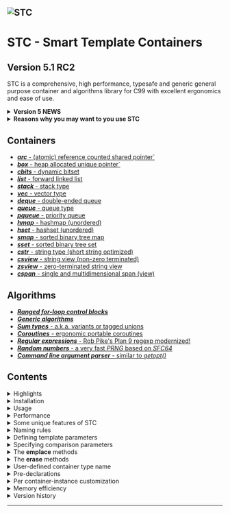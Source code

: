 ![STC](docs/pics/containers.jpg)
---

# STC - Smart Template Containers

## Version 5.1 RC2
STC is a comprehensive, high performance, typesafe and generic general purpose container and algorithms
library for C99 with excellent ergonomics and ease of use.

<details>
<summary><b>Version 5 NEWS</b></summary>

V5.1:
- Several breaking changes in cspan API.
- Possible to specify container types as one-liners, also for "keypro", "keyclass" and "rawclass" element types.
- Updated **cregex** to handle invalid utf8 strings and fixed bugs.
- Many improvements and bug fixes.

V5.0:
- Added build system/CI with Meson. Makefile provided as well.
- Added support for extending templated containers by `#define i_aux { ... }`.
- Changed ranged for-loop macros to use more natural C-syntax (v5.0.2)
- Added **sum type** (tagged union), included via `algorithm.h`
- Added single/multi-dimensional generic **span** type, with numpy-like slicing.
- Updated coroutines support with *structured concurrency* and *symmetric coroutines*.
- Updated coroutines support with proper *error handling* and *error recovery*.
- Template parameter `i_type` lets you define container type plus `i_key` and `i_val` (or `i_opt`) all in one line.
- Template parameters `i_keyclass` and `i_valclass` to specify types with `_drop()` and `_clone()` functions defined.
- Template parameters `i_keypro` and `i_valpro` to specify `cstr`, `box` and `arc` types (users may also define pro-types).
- **hmap** now uses *Robin Hood hashing* (very fast on clang compiler).
- Several new algorithms added, e.g. `c_filter` (ranges-like), `c_shuffle`, `c_reverse`.
See also [version history](#version-history) for breaking changes in V5.0.
</details>
<details>
<summary><b>Reasons why you may want to you use STC</b></summary>

#### A. Supplementing features missing in the C standard library
* A wide set of high performance, generic/templated typesafe container types, including smart pointers and bitsets.
* String type with utf8 support and short string optimization (sso), plus two string-view types.
* Typesafe and ergonomic **sum type** implementation, aka. tagged union or variant.
* A **coroutine** implementation with good ergonomics, error handling/recovery and cleanup support.
* Fast, modern **regular expressions** with full utf8 and a subset of unicode character classes support.
* Ranges algorithms like *iota* and filter views like *take, skip, take-while, skip-while, map*.
* Generic algorithms, iterators and loop abstactions. Blazing fast *sort, binary search* and *lower bound*.
* Single/multi-dimensional generic **span view** with arbitrary array dimensions and numpy array-like slicing.

#### B. Improved safety and increased productivity
* Abstractions for raw loops, ranged iteration over containers, and generic ranges algorithms. All this
reduces the chance of creating bugs, as user code with raw loops and ad-hoc implementation of
common algorithms and containers is minimized/eliminated.
* STC is inherently **type safe**. Essentially, there are no opaque pointers or casting away of type information.
Only where neccesary, generic code will use some macros to do compile-time type-checking before types are casted.
Examples are `c_static_assert`, `c_const_cast`, `c_safe_cast` and macros for safe integer type casting.
* Containers and algorithms all use **signed integers** for indices and sizes, and it encourange to use
signed integers for quantities in general (unsigned integers have valid usages as bitsets and in bit operations).
This could remove a wide range of bugs related to mixed unsigned-signed calculations and comparisons, which
intuitively gives the wrong answer in many cases.
* Tagged unions in C are common, but normally unsafely implemented. Traditionally, it leaves the inactive payload
data readily accesible to user code, and there is no general way to ensure that the payload is assigned along with
the tag, or that they match. STC **sum type** is a typesafe version of tagged unions which eliminates all those
safety concerns.
</details>

Containers
----------
- [***arc*** - (atomic) reference counted shared pointer`](docs/arc_api.md)
- [***box*** - heap allocated unique pointer`](docs/box_api.md)
- [***cbits*** - dynamic bitset](docs/cbits_api.md)
- [***list*** - forward linked list](docs/list_api.md)
- [***stack*** - stack type](docs/stack_api.md)
- [***vec*** - vector type](docs/vec_api.md)
- [***deque*** - double-ended queue](docs/deque_api.md)
- [***queue*** - queue type](docs/queue_api.md)
- [***pqueue*** - priority queue](docs/pqueue_api.md)
- [***hmap*** - hashmap (unordered)](docs/hmap_api.md)
- [***hset*** - hashset (unordered)](docs/hset_api.md)
- [***smap*** - sorted binary tree map](docs/smap_api.md)
- [***sset*** - sorted binary tree set](docs/sset_api.md)
- [***cstr*** - string type (short string optimized)](docs/cstr_api.md)
- [***csview*** - string view (non-zero terminated)](docs/csview_api.md)
- [***zsview*** - zero-terminated string view](docs/zsview_api.md)
- [***cspan*** - single and multidimensional span (view)](docs/cspan_api.md)

Algorithms
----------
- [***Ranged for-loop control blocks***](docs/algorithm_api.md#ranged-for-loop-control-blocks)
- [***Generic algorithms***](docs/algorithm_api.md#generic-algorithms)
- [***Sum types*** - a.k.a. variants or tagged unions](docs/algorithm_api.md#sum-types)
- [***Coroutines*** - ergonomic portable coroutines](docs/coroutine_api.md)
- [***Regular expressions*** - Rob Pike's Plan 9 regexp modernized!](docs/cregex_api.md)
- [***Random numbers*** - a very fast *PRNG* based on *SFC64*](docs/random_api.md)
- [***Command line argument parser*** - similar to *getopt()*](docs/coption_api.md)

## Contents

<details>
<summary>Highlights</summary>

## Highlights

- **Minimal boilerplate code** - Specify only the required template parameters, and leave the rest as defaults.
- **Fully type safe** - Because of templating, it avoids error-prone casting of container types and elements back and forth from the containers.
- **High performance** - Unordered maps and sets, queues and deques are significantly faster than the C++ STL containers, the remaining are similar or close to STL in speed (See graph below).
- **Fully memory managed** - Containers destructs keys/values via default or user supplied drop function. They may be cloned if element types are clonable. Smart pointers (shared and unique) works seamlessly when stored in containers. See [***arc***](docs/arc_api.md) and [***box***](docs/box_api.md).
- **Uniform, easy-to-learn API** - For the generic containers and algorithms, simply include the headers. The API and functionality resembles c++ STL or Rust and is fully listed in the docs. Uniform usage across the various containers.
- **No signed/unsigned mixing** - Unsigned sizes and indices mixed with signed for comparison and calculation is asking for trouble. STC only uses signed numbers in the API for this reason.
- **Small footprint** - Small source code and generated executables.
- **Dual mode compilation** - By default it is a header-only library with inline and static methods, but you can easily switch to create a shared library without changing existing source files. Non-generic types, like (utf8) strings are compiled with external linking. one See the [installation section](#installation).
- **No callback functions** - All passed template argument functions/macros are directly called from the implementation, no slow callbacks which requires storage.
- **Compiles with C++ and C99** - C code can be compiled with C++ (container element types must be POD).
- **Pre-declaration** - Templated containers may be [pre-declared](#pre-declarations) without including the full API/implementation.
- **Extendable containers** - STC provides a mechanism to wrap containers inside a struct with [custom data per instance](#per-container-instance-customization).

</details>
<details>
<summary>Installation</summary>

## Installation

STC uses meson build system. Make sure to have meson and ninja installed, e.g. as a python pip package from a bash shell:
```bash
pip install meson ninja
export LIBRARY_PATH=$LIBRARY_PATH:~/.local/lib
export CPATH=$CPATH:~/.local/include
export CC=gcc
```
To create a build folder and to set the install folder to e.g. ~/.local:
```bash
meson setup --buildtype debug build --prefix ~/.local
cd build
ninja
ninja install
```
STC is mixed *"headers-only"* / traditional library, i.e the templated container headers (and the *sort*/*lower_bound*
algorithms) can simply be included - they have no library dependencies. By default, all templated functions are
static (many inlined). This is often optimal for both performance and compiled binary size. However, for frequently
used container type instances (more than 2-3 TUs), consider creating a separate header file for them, e.g.:
```c++
// intvec.h
#ifndef INTVEC_H_
#define INTVEC_H_
#define i_header // header definitions only
#define i_type intvec, int
#include "stc/vec.h"
#endif
```
So anyone may use the shared vec-type. Implement the shared functions in one C file (if several containers are shared,
you may define STC_IMPLEMENT on top of the file once instead):
```c++
// shared.c
#define i_implement // implement the shared intvec.
#include "intvec.h"
```
The non-templated types  **cstr**, **csview**, **cregex**, **cspan** and **random**, are built as a library (libstc),
and is using the ***meson*** build system. However, the most common functions in **csview** and **random** are inlined.
The bitset **cbits**, the zero-terminated string view **zsview** and **algorthm** are all fully inlined and need no
linking with the stc-library.
</details>
<details>
<summary>Usage</summary>

## Usage
STC containers have similar functionality to the C++ STL standard containers. All containers except for a few,
like **cstr** and **cbits** are generic/templated. No type casting is used, so containers are type-safe like
templated types in C++. To specify template parameters with STC, you define them as macros prior to
including the container, e.g.
```c++
#define i_type Floats, float // Container type (name, element type)
#include "stc/vec.h"         // "instantiate" the desired container type
#include <stdio.h>

int main(void)
{
    Floats nums = {0};
    Floats_push(&nums, 30.f);
    Floats_push(&nums, 10.f);
    Floats_push(&nums, 20.f);

    for (int i = 0; i < Floats_size(&nums); ++i)
        printf(" %g", nums.data[i]);

    for (c_each(i, Floats, nums))     // Alternative and recommended way to iterate.
        printf(" %g", *i.ref);      // i.ref is a pointer to the current element.

    Floats_drop(&nums); // cleanup memory
}
```
Switching to a different container type, e.g. a sorted set (sset):
<!-- https://raw.githubusercontent.com/stclib/stcsingle/main/ -->
[ [Run this code](https://godbolt.org/z/6KhzdMafd) ]
```c++
#define i_type Floats, float
#include "stc/sortedset.h" // Use a sorted set instead
#include <stdio.h>

int main(void)
{
    Floats nums = {0};
    Floats_push(&nums, 30.f);
    Floats_push(&nums, 10.f);
    Floats_push(&nums, 20.f);

    // print the numbers (sorted)
    for (c_each(i, Floats, nums))
        printf(" %g", *i.ref);

    Floats_drop(&nums);
}
```
For associative containers and priority queues (hmap, hset, smap, sset, pqueue), comparison/lookup functions
are assumed to be defined. I.e. if they are not specified with template parameters, it assumes default
comparison operators works. To enable search/sort for the remaining containers (stack, vec, queue, deque),
define `i_cmp` or `i_eq` and/or `i_less` for the element type. If the element type is an integral type,
just define `i_use_cmp` (will use  `==` and `<` operators for comparisons).

If an element destructor `i_keydrop` is defined, `i_keyclone` function is required.
*Alternatively `#define i_opt c_no_clone` to disable container cloning.*

Let's make a vector of vectors, which can be cloned. All of its element vectors will be destroyed when destroying the Vec2D.

[ [Run this code](https://godbolt.org/z/36PWz51sn) ]
```c++
#include <stdio.h>
#include "stc/algorithm.h"

#define i_type Vec, float
#define i_use_cmp        // enable default ==, < and hash operations
#include "stc/vec.h"

#define i_type Vec2D
#define i_keyclass Vec   // Use i_keyclass when key type has "members" _clone() and _drop().
#define i_use_eq         // vec does not have _cmp(), but it has _eq()
#include "stc/vec.h"

// The above may be written as a one-liner (note the c_-prefix instead of i_):
//#define i_type Vec2D, Vec, (c_keyclass | c_use_eq)
//#include "stc/vec.h"

int main(void)
{
    Vec* v;
    Vec2D vec_a = {0};                  // All containers in STC can be initialized with {0}.
    v = Vec2D_push(&vec_a, Vec_init()); // push() returns a pointer to the new element in vec.
    Vec_push(v, 10.f);
    Vec_push(v, 20.f);

    v = Vec2D_push(&vec_a, Vec_init());
    Vec_push(v, 30.f);
    Vec_push(v, 40.f);

    Vec2D vec_b = c_make(Vec2D, {
        c_make(Vec, {10.f, 20.f}),
        c_make(Vec, {30.f, 40.f}),
    });
    printf("vec_a == vec_b is %s.\n", Vec2D_eq(&vec_a, &vec_b) ? "true":"false");

    Vec2D clone = Vec2D_clone(vec_a);   // Make a deep-copy of vec

    for (c_each(i, Vec2D, clone))         // Loop through the cloned vector
        for (c_each(j, Vec, *i.ref))
            printf(" %g", *j.ref);

    c_drop(Vec2D, &vec_a, &vec_b, &clone);  // Free all 9 vectors.
}
```
This example uses four different container types:

[ [Run this code](https://godbolt.org/z/3h7WaxoGb) ]
<!--{%raw%}-->
```c++
#include <stdio.h>

#define i_type hset_int, int
#include "stc/hashset.h"   // unordered/hash set (assume i_key is basic type, uses `==` operator)

struct Point { float x, y; };
// Define cvec_pnt and enable linear search by defining i_eq
#define i_type vec_pnt, struct Point
#define i_eq(a, b) (a->x == b->x && a->y == b->y)
#include "stc/vec.h"    // vector of struct Point

#define i_type list_int, int
#define i_use_cmp       // enable sort/search. Use native `<` and `==` operators
#include "stc/list.h"   // singly linked list

#define i_type smap_int, int, int
#include "stc/sortedmap.h"  // sorted map int => int

int main(void)
{
    // Define four empty containers
    hset_int set = {0};
    vec_pnt vec = {0};
    list_int lst = {0};
    smap_int map = {0};
    c_defer( // Drop the containers at scope exit
        hset_int_drop(&set),
        vec_pnt_drop(&vec),
        list_int_drop(&lst),
        smap_int_drop(&map)
    ){
        enum{N = 5};
        int nums[N] = {10, 20, 30, 40, 50};
        struct Point pts[N] = {{10, 1}, {20, 2}, {30, 3}, {40, 4}, {50, 5}};
        int pairs[N][2] = {{20, 2}, {10, 1}, {30, 3}, {40, 4}, {50, 5}};

        // Add some elements to each container
        for (int i = 0; i < N; ++i) {
            hset_int_insert(&set, nums[i]);
            vec_pnt_push(&vec, pts[i]);
            list_int_push_back(&lst, nums[i]);
            smap_int_insert(&map, pairs[i][0], pairs[i][1]);
        }

        // Find an element in each container
        hset_int_iter i1 = hset_int_find(&set, 20);
        vec_pnt_iter i2 = vec_pnt_find(&vec, (struct Point){20, 2});
        list_int_iter i3 = list_int_find(&lst, 20);
        smap_int_iter i4 = smap_int_find(&map, 20);

        printf("\nFound: %d, (%g, %g), %d, [%d: %d]\n",
                *i1.ref, i2.ref->x, i2.ref->y, *i3.ref,
                i4.ref->first, i4.ref->second);

        // Erase all the elements found
        hset_int_erase_at(&set, i1);
        vec_pnt_erase_at(&vec, i2);
        list_int_erase_at(&lst, i3);
        smap_int_erase_at(&map, i4);

        printf("After erasing the elements found:");
        printf("\n set:");
        for (c_each(i, hset_int, set))
            printf(" %d", *i.ref);

        printf("\n vec:");
        for (c_each(i, vec_pnt, vec))
            printf(" (%g, %g)", i.ref->x, i.ref->y);

        printf("\n lst:");
        for (c_each(i, list_int, lst))
            printf(" %d", *i.ref);

        printf("\n map:");
        for (c_each(i, smap_int, map))
            printf(" [%d: %d]", i.ref->first, i.ref->second);
    }
}
```
<!--{%endraw%}-->
</details>
<details>
<summary>Performance</summary>

## Performance

STC is a fast and memory efficient library, and code compiles fast:

![Benchmark](docs/pics/Figure_1.png)

Benchmark notes:
- The barchart shows average test times over three compilers: **Mingw64 13.1.0, Win-Clang 16.0.5, VC-19-36**. CPU: **Ryzen 7 5700X**.
- Containers uses value types `uint64_t` and pairs of `uint64_t` for the maps.
- Black bars indicates performance variation between various platforms/compilers.
- Iterations and access are repeated 4 times over n elements.
- access: no entryfor *forward_list*, *deque*, and *vector* because these c++ containers does not have native *find()*.
- **deque**: *insert*: n/3 push_front(), n/3 push_back()+pop_front(), n/3 push_back().
- **map and unordered map**: *insert*: n/2 random numbers, n/2 sequential numbers. *erase*: n/2 keys in the map, n/2 random keys.
</details>
<details>
<summary>Some unique features of STC</summary>

## Some unique features of STC

1. ***Centralized analysis of template parameters***. The analyser assigns values to all
non-specified template parameters using meta-programming. You may specify a set of "standard"
template parameters for each container, but as a minimum *only one is required*: `i_type` or
`i_key` (+ `i_val` for maps). In this case, STC assumes that the elements are of basic types.
For non-trivial types, additional template parameters must be given.
2. ***Alternative lookup and insert type***. Specify an alternative type to use for
lookup in containers. E.g., containers with STC string elements (**cstr**) uses `const char*`
as lookup type. Therefore it is not needed to construct (or destroy) a `cstr` in order
to lookup a **cstr** object. Also, one may pass a c-string literal to one of the
***emplace***-functions to implicitly insert a cstr object, i.e. `vec_cstr_emplace(&vec, "Hello")`
as an alternative to `vec_cstr_push(&vec, cstr_from("Hello"))`.
3. ***Standardized container iterators***. All containers can be iterated in the same manner, and all use the
same element access syntax. The following works for single-element type containers, e.g a linked list:
```c++
#define i_type MyInts, int
#include "stc/list.h"
...
MyInts ints = c_make(MyInts, {3, 5, 9, 7, 2});
for (c_each(it, MyInts, ints)) *it.ref += 42;
```
</details>
<details>
<summary>Naming rules</summary>

## Naming rules

- Naming conventions
    - Non-templated container names are prefixed by `c`, e.g. `cstr`, `cbits`, `cregex`.
    - Public STC macros and "keywords" are prefixed by `c_`, e.g. `c_each`, `c_make`.
    - Template parameter macros are prefixed by `i_`, e.g. `i_key`, `i_type`.
    - All owning containers can be initialized with `{0}` (also `cstr`), i.e. no heap allocation initially.

- Common types defined for any container type Cnt:
    - Cnt
    - Cnt_value
    - Cnt_raw
    - Cnt_iter

- Functions defined for most container types:
    - Cnt_init() -> Cnt
    - Cnt_with_capacity(isize capacity) -> Cnt
    - Cnt_from_n(Cnt_value[], isize n) -> Cnt
    - Cnt_reserve(Cnt*, isize capacity)
    - Cnt_move(Cnt*) -> Cnt
    - Cnt_take(Cnt*, Cnt unowned)
    - Cnt_copy(Cnt*, Cnt other)
    - Cnt_clone(Cnt other) -> Cnt
    - Cnt_drop(Cnt*)
    - Cnt_value_drop(Cnt_value*)
    - Cnt_value_toraw(Cnt_value*) -> Cnt_raw
    - Cnt_capacity(Cnt*) -> isize
    - Cnt_size(Cnt*) -> isize
    - Cnt_is_empty(Cnt*) -> bool
    - Cnt_put_n(Cnt*, Cnt_value[], isize n)
    - Cnt_push(Cnt*, Cnt_value)
    - Cnt_emplace(Cnt*, Cnt_raw)
    - Cnt_erase_at(Cnt*, Cnt_iter)
    - Cnt_at(Cnt*, isize index OR Cnt_raw) -> Cnt_value*
    - Cnt_find(Cnt*, Cnt_raw) -> Cnt_iter
    - Cnt_front(Cnt*) -> Cnt_value*
    - Cnt_back(Cnt*) -> Cnt_value*
    - Cnt_begin(Cnt*) -> Cnt_iter
    - Cnt_end(Cnt*) -> Cnt_iter
    - Cnt_next(Cnt_iter*)
    - Cnt_advance(Cnt_iter, isize n) -> Cnt_iter
</details>
<details>
<summary>Defining template parameters</summary>

## Defining template parameters

The container template parameters are specified with a `#define i_xxxx` statement. Only `i_key` is
strictly required. Each templated type instantiation requires an `#include` statement, even if the
same container base type was included earlier. Possible template parameters are:

### Basic template parameters
- `i_type` *CntType* - Custom container type name.
- `i_type` *CntType*, *KeyType*[, *ValType*] is a shorthand for defining ***i_type***, ***i_key*** (and ***i_val***) individually, as described below. ***NB!*** Do not use "pro"-types as KeyType/ValType, i.e. **cstr**, **arc** and **box** types.
- `i_key` *KeyType* - Element type.
- `i_val` *MappedType* - Element type. **[required]** for **hmap** and **smap** containers.
- `i_cmp` *Func* - Three-way comparison of two *i_keyraw* elements, given as pointers.
- `i_less` *Func* - Comparison of two *i_keyraw* elements - alternative to specifying *i_cmp*.
- `i_eq` *Func* - Equality comparison of two *i_keyraw* - defaults to *!i_cmp(x,y)*. Companion with *i_hash*.
- `i_hash` *Func* - Hash function taking a *i_keyraw* pointer - defaults to *c_default_hash*.
**[required]** for **hmap** and **hset** unless *i_keyraw* is an integral type (or a struct with no padding space).

#### Key (element lookup type):
- `i_keydrop` *Func* - Destroy key - defaults to empty destructor.
- `i_keyclone` *Func* - **[required if]** *i_keydrop* is defined (exception for **arc**, as it shares).
- Advanced, conversion between an alternative input type:
    - `i_keyraw` *RawType* - Lookup/comparison "raw" type. Defaults to *i_key*.
    - `i_keyfrom` *Func* - Conversion func from a *i_keyraw* to return a *i_key* type.
    - `i_keytoraw` *Func*  - Conversion func from a *i_key* pointer to a *i_keyraw* type. **[required]** if *i_keyraw* was defined. By default, it returns the dereferenced *i_key* value.

#### Val (mapped value type for maps):
- These are analogues to the Key parameters, i.e. `i_valdrop`, `i_valclone`, `i_valraw`, etc.

---

### Meta template parameters (advanced)
Note that all the following logic is resolved at compile time, so there is no associated runtime overhead.
The following meta-template parameters can be specified instead of ***i_key***, ***i_val***, and ***i_keyraw***, etc.
These parameters make types into "classes" in the sense that they bind associated function names to the basic
template parameters described above. This reduces boiler-plate code and simplifies the management
of non-trivial container element types. Many basic template parameters are defined when specifying the
following parameters, but the user may override those when needed. E.g. ***i_cmp*** can be overridden by defining
it directly like `#define i_cmp(x, y) strcmp(x->name, y->name)`.

#### Key meta parameters:
- `i_cmpclass` *RawType* - Defines ***i_keyraw*** and binds ***i_cmp***, ***i_eq***, and ***i_hash*** to
*RawType_cmp()*, *RawType_eq()*, and *RawType_hash()* comparison functions/macro names. In addition
***i_keyfrom***, ***i_keytoraw*** are bound to conversion functions *KeyType_from(RawType\*)* and *KeyType_toraw()*.
    - If neither ***i_key*** nor ***i_keyclass*** are defined, ***i_key*** will be defined as *RawType*. See Notes.
    - Useful alone for containers of views (like csview).
- `i_keyclass` *KeyType*
    - Defines ***i_key*** and binds ***i_keyclone***, ***i_keydrop*** to *KeyType_clone()* and *KeyType_drop()*
    function/macro names.
    - Unless `i_cmpclass`/`i_keyraw` are also specified, the comparison functions mentioned with ***i_cmpclass*** are
    also expected to exist (for containers that requires them or when **i_use_cmp** is specified).
    - Use with container of containers, or in general when the element type has *_clone()* and *_drop()*
    "member" functions.
- `i_keypro` *KeyType* - Use with "pro"-element types, i.e. library types like **cstr**, **box** and **arc**.
It combines all the ***i_keyclass*** and ***i_cmpclass*** properties. Defining ***i_keypro*** is equal to defining
    - ***i_cmpclass*** *KeyType_raw*.
    - ***i_keyclass*** *KeyType*
    - I.e. `i_key`, `i_keyclone`, `i_keydrop`, `i_keyraw`, `i_keyfrom`, `i_keytoraw`, `i_cmp`, `i_eq`, `i_hash`
    will all be defined/bound.

#### Val (mapped) meta parameters:
- `i_valclass` *MappedType* - Analogous to the ***i_keyclass*** except for comparison and hash funcs.
- `i_valpro` *MappedType* - Comparison functions are not relevant for the mapped type, so this defines
    - ***i_valraw*** *MappedType_raw* (used by *emplace* and *c_make* functions only)
    - ***i_valclass*** *MappedType*
    - I.e. `i_val`, `i_valclone`, `i_valdrop`, `i_valraw`, `i_valfrom`, `i_valtoraw` will all be defined/bound.

Option flags:
- `i_opt` *Flags* - Boolean properties: May be combined with the `|` operator. Note that these can be specified
as the last comma-separated argument of a `i_type` template parameter, or be specified as separate parameter, e.g
`#define i_no_clone` is equivalent to **c_no_clone** option.
  - **c_declared** - container type was predeclared
  - **c_no_atomic** - used with *arc* type, simple reference counting.
  - **c_no_clone** - disable clone functionality in container
  - **c_no_hash** - don't enable hash function when *c_cmpclass* is specified.
  - **c_use_cmp** - enable `<` comparison for integral types, and _cmp()/_less() for "pro/class" elements.
  - **c_use_eq** - enable `==` for integral types, and _eq() for pro/class elements
  - **c_keyclass** - indicate that `i_key` specified is a "class", i.e. has _clone(), _drop() members.
  - **c_valclass** - like **c_keyclass**, but for mapped values in sortedmap / hashmap.
  - **c_cmpclass** - indicate that `i_key` specified is also "raw"-type and is expected to have _cmp(), _eq(), _hash() members.
  - **c_keypro** - specifies that `i_key` is both a "keyclass" and a "rawclass".
  - **c_valpro** - specifies that `i_val` is a "valclass".

**Notes**:
- When using **c_cmpclass**, `i_key` and `i_keyraw` are equal, so no conversion functions are needed.
- `i_use_cmp`/`i_use_eq` are only needed for **vec**, **stack**, **deque**, **list** as sorting and
linear seach is not enabled by default. For integral types it uses `<` and `==` operators. For pro/class
element types, _cmp()/_eq(),_hash() functions must be defined. For plain structs, `i_cmp`/`i_eq`
macros must be defined.

</details>
<details>
<summary>Specifying comparison parameters</summary>

## Specifying comparison parameters

The table below shows the template parameters which *must* be defined to support element search/lookup and sort for various container type instantiations.

For the containers marked ***optional***, the features are disabled if the template parameter(s) are not defined. Note that the ***(integral type)*** columns also applies to "special" key-types, specified with `i_keyclass` (so not only for true integral types like `int` or `float`).

| Container         | search (integral type) | sort (integral type) |\|| search (struct elem) | sort (struct elem) | optional |
|:------------------|:---------------------|:---------------------|:-|:-----------------|:-------------------|:---------|
| vec, deque, list  | `i_use_cmp`          | `i_use_cmp`          || `i_eq`             | `i_cmp` / `i_less` | yes      |
| stack             | n/a                  | `i_use_cmp`          || n/a                | `i_cmp` / `i_less` | yes      |
| box, arc          | `i_use_cmp`          | `i_use_cmp`          || `i_eq` + `i_hash`  | `i_cmp` / `i_less` | yes      |
| hmap, hset        |                      | n/a                  || `i_eq` + `i_hash`  | n/a                | no       |
| smap, sset        |                      |                      || `i_cmp` / `i_less` | `i_cmp` / `i_less` | no       |
| pqueue            | n/a                  |                      || n/a                | `i_cmp` / `i_less` | no       |
| queue             | n/a                  | n/a                  || n/a                | n/a                | n/a      |

</details>
<details>
<summary>The <b>emplace</b> methods</summary>

## The *emplace* methods

STC, like c++ STL, has two sets of methods for adding elements to containers. One set begins
with **emplace**, e.g. *vec_X_emplace_back()*. This is an ergonimic alternative to
*vec_X_push_back()* when dealing non-trivial container elements, e.g. strings, shared pointers or
other elements using dynamic memory or shared resources.

The **emplace** methods ***construct*** / ***clone*** the given raw-type element when it is added
to the container (specified normally using i_keypro/i_valpro or i_cmpclass or the c_-option variants).
In contrast, the *non-emplace* methods ***moves*** the element into the container.

**Note**: For containers with integral/trivial element types, or when neither `i_keyraw/i_valraw` is defined,
the **emplace** functions are ***not*** available (or needed), as it can easier lead to mistakes.

| non-emplace: Move          | emplace: Embedded copy         | Container                   |
|:---------------------------|:-------------------------------|:----------------------------|
| insert(), push()           | emplace()                      | hmap, smap, hset, sset      |
| insert_or_assign()         | emplace_or_assign()            | hmap, smap                  |
| push()                     | emplace()                      | queue, pqueue, stack        |
| push_back(), push()        | emplace_back()                 | deque, list, vec            |
| push_front()               | emplace_front()                | deque, list                 |

Strings are the most commonly used non-trivial data type. STC containers have proper pre-defined
definitions for cstr container elements, so they are fail-safe to use both with the **emplace**
and non-emplace methods:
```c++
#include "stc/cstr.h"

#define i_keypro cstr  // use i_keypro for "pro" types like cstr, arc, box
#include "stc/vec.h"   // vector of string (cstr)
...
vec_cstr vec = {0};
cstr s = cstr_lit("a string literal");
const char* hello = "Hello";

vec_cstr_push(&vec, cstr_from(hello);    // make a cstr from const char* and move it onto vec
vec_cstr_push(&vec, cstr_clone(s));      // make a cstr clone and move it onto vec

vec_cstr_emplace(&vec, "Yay, literal");  // internally make a cstr from const char*
vec_cstr_emplace(&vec, cstr_clone(s));   // <-- COMPILE ERROR: expects const char*
vec_cstr_emplace(&vec, cstr_str(&s));    // Ok: const char* input type.

cstr_drop(&s)
vec_cstr_drop(&vec);
```
This is made possible because the type configuration may be given an optional
conversion/"rawvalue"-type as template parameter, along with a back and forth conversion
methods to the container value type.

Rawvalues are primarily beneficial for **lookup** and **map insertions**, however the
**emplace** methods constructs `cstr`-objects from the rawvalues, but only when required:
```c++
hmap_cstr_emplace(&map, "Hello", "world");
// Two cstr-objects were constructed by emplace

hmap_cstr_emplace(&map, "Hello", "again");
// No cstr was constructed because "Hello" was already in the map.

hmap_cstr_emplace_or_assign(&map, "Hello", "there");
// Only cstr_lit("there") constructed. "world" was destructed and replaced.

hmap_cstr_insert(&map, cstr_lit("Hello"), cstr_lit("you"));
// Two cstr's constructed outside call, but both destructed by insert
// because "Hello" existed. No mem-leak but less efficient.

it = hmap_cstr_find(&map, "Hello");
// No cstr constructed for lookup, although keys are cstr-type.
```
Apart from strings, maps and sets are normally used with trivial value types. However, the
last example on the **hmap** page demonstrates how to specify a map with non-trivial keys.
</details>
<details>
<summary>The <b>erase</b> methods</summary>

## The *erase* methods

| Name                      | Description                  | Container                                |
|:--------------------------|:-----------------------------|:-----------------------------------------|
| erase()                   | key based                    | smap, sset, hmap, hset, cstr             |
| erase_at()                | iterator based               | smap, sset, hmap, hset, vec, deque, list |
| erase_range()             | iterator based               | smap, sset, vec, deque, list             |
| erase_n()                 | index based                  | vec, deque, cstr                         |
| remove()                  | remove all matching values   | list                                     |
</details>
<details>
<summary>User-defined container type name</summary>

## User-defined container type name

Define `i_type` and/or `i_key`:
```c++
// #define i_type MyVec, int // shorthand
#define i_type MyVec
#define i_key int
#include "stc/vec.h"

MyVec vec = {0};
MyVec_push(&vec, 42);
...
```
</details>
<details>
<summary>Pre-declarations</summary>

## Pre-declarations
Pre-declare templated container in header file. The container can then e.g. be a "private"
member of a struct defined in a header file.

```c++
// Dataset.h
#ifndef Dataset_H_
#define Dataset_H_
#include "stc/types.h"   // include various container data structure templates

// declare PointVec as a vec. Also struct Point may be incomplete/undeclared.
declare_vec(PointVec, struct Point);

typedef struct Dataset {
    PointVec vertices;
    PointVec colors;
} Dataset;

void Dataset_drop(Dataset* self);
...
#endif
```

Define and use the "private" container in the c-file:
```c++
// Dataset.c
#include "Dataset.h"
#include "Point.h"      // struct Point must be defined here.

#define i_type PointVec, struct Point
#define i_declared      // must flag that the container was pre-declared.
#include "stc/vec.h"    // Implements PointVec with static linking by default
...
```
</details>
<details>
<summary>Per container-instance customization</summary>

## Per container-instance customization
Sometimes it is useful to extend a container type to store extra data, e.g. a comparison
or allocator function pointer or a context which the function pointers can use. Most
libraries solve this by adding an opaque pointer (void*) or function pointer(s) into
the data structure for the user to manage. Because most containers are templated,
an extra template parameter, `i_aux` may be defined to extend the container with
typesafe custom attributes.

The example below shows how to customize containers to work with PostgreSQL memory management.
It adds a MemoryContext to each container by defining the `i_aux` template parameter.
Note that `pgs_realloc` and `pgs_free` is also passed the
allocated size of the given pointer, unlike standard `realloc` and `free`.

`self->aux` is accessible from the following template parameters / container combinations:
- `i_malloc`, `i_calloc`, `i_realloc`, `i_free`: **all containers**
- `i_eq` : **all containers**
- `i_cmp`, `i_less`: **all containers except hmap and hset**
- `i_hash`: **hmap and hset**

```c++
// stcpgs.h
#define pgs_malloc(sz) MemoryContextAlloc(self->aux.memctx, sz)
#define pgs_calloc(n, sz) MemoryContextAllocZero(self->aux.memctx, (n)*(sz))
#define pgs_realloc(p, old_sz, sz) (p ? repalloc(p, sz) : pgs_malloc(sz))
#define pgs_free(p, sz) (p ? pfree(p) : (void)0) // pfree/repalloc does not accept NULL.

#define i_aux { MemoryContext memctx; } // NB: enclose in curly braces!
#define i_allocator pgs
#define i_no_clone
```
Usage is straight forward:
```c++
#define i_type IMap, int, int
#include "stcpgs.h"
#include "stc/sortedmap.h"

void maptest()
{
    IMap map = {.aux={CurrentMemoryContext}};
    for (c_range(i, 1, 16))
        IMap_insert(&map, i*i, i); // uses pgs_malloc

    for (c_each(i, IMap, map))
        printf("%d:%d ", i.ref->first, i.ref->second);

    IMap_drop(&map);
}
```
Another example is to sort struct elements by the *active field* and *reverse* flag:

[ [Run this code](https://godbolt.org/z/4WdT5ze1x) ]
```c++
#include <stdio.h>
#include <time.h>
#include "stc/cstr.h"
#include <c11/fmt.h>

typedef struct {
    cstr fileName;
    cstr directory;
    isize size;
    time_t lastWriteTime;
}  FileMetaData;

enum FMDActive {FMD_fileName, FMD_directory, FMD_size, FMD_lastWriteTime};

struct FMDVector_aux; // defined when specifying i_aux
int FileMetaData_cmp(const struct FMDVector_aux*, const FileMetaData*, const FileMetaData*);
void FileMetaData_drop(FileMetaData*);

#define i_type FMDVector, FileMetaData
#define i_aux { enum FMDActive activeField; bool reverse; }
#define i_cmp(x, y) FileMetaData_cmp(&self->aux, x, y)
#define i_keydrop FileMetaData_drop
#define i_no_clone
#include "stc/stack.h"
// --------------

int FileMetaData_cmp(const struct FMDVector_aux* aux, const FileMetaData* a, const FileMetaData* b) {
    int dir = aux->reverse ? -1 : 1;
    switch (aux->activeField) {
        case FMD_fileName: return dir*cstr_cmp(&a->fileName, &b->fileName);
        case FMD_directory: return dir*cstr_cmp(&a->directory, &b->directory);
        case FMD_size: return dir*c_default_cmp(&a->size, &b->size);
        case FMD_lastWriteTime: return dir*c_default_cmp(&a->lastWriteTime, &b->lastWriteTime);
    }
    return 0;
}

void FileMetaData_drop(FileMetaData* fmd) {
    cstr_drop(&fmd->fileName);
    cstr_drop(&fmd->directory);
}

int main(void) {
    FMDVector vec = c_make(FMDVector, {
        {cstr_from("WScript.cpp"), cstr_from("code/unix"), 3624, 123567},
        {cstr_from("CanvasBackground.cpp"), cstr_from("code/unix/canvas"), 38273, 12398},
        {cstr_from("Brush_test.cpp"), cstr_from("code/tests"), 67236, 7823},
    });

    vec.aux.reverse = true;
    for (c_range(activeField, FMD_lastWriteTime + 1)) {
        vec.aux.activeField = (enum FMDActive)activeField;
        FMDVector_sort(&vec);

        for (c_each(i, FMDVector, vec)) {
            fmt_println("{:30}{:30}{:10}{:10}",
                        cstr_str(&i.ref->fileName), cstr_str(&i.ref->directory),
                        i.ref->size, i.ref->lastWriteTime);
        }
        puts("");
    }
    FMDVector_drop(&vec);
}
```

</details>
<details>
<summary>Memory efficiency</summary>

## Memory efficiency

STC is generally very memory efficient. Memory usage for the different containers:
- **cstr**, **vec**, **stack**, **pqueue**: 1 pointer, 2 isize + memory for elements.
- **csview**, 1 pointer, 1 isize. Does not own data!
- **cspan**, 1 pointer and 2 \* dimension \* int32_t. Does not own data!
- **list**: Type size: 1 pointer. Each node allocates a struct to store its value and a next pointer.
- **deque**, **queue**:  Type size: 2 pointers, 2 isize. Otherwise like *vec*.
- **hmap/hset**: Type size: 2 pointers, 2 int32_t (default). *hmap* uses one table of keys+value, and one table of precomputed hash-value/used bucket, which occupies only one byte per bucket. The closed hashing has a default max load factor of 85%, and hash table scales by 1.5x when reaching that.
- **smap/sset**: Type size: 1 pointer. *smap* manages its own ***array of tree-nodes*** for allocation efficiency. Each node uses two 32-bit ints for child nodes, and one byte for `level`, but has ***no parent node***.
- **arc**: Type size: 1 pointer, 1 long for the reference counter + memory for the shared element.
- **box**: Type size: 1 pointer + memory for the pointed-to element.
</details>

<details>
<summary>Version history</summary>

## Version history

## Version 5.0 changes
- This is a major new version, with serveral breaking changes compared to 4.3
    - Some API changes in `cregex`.
    - Some API changes in `cstr` and `csview`.
    - Renamed czsview type to `zsview`, some API changes.
    - Renamed all member Container_empty() functions to `Container_is_empty()`.
    - Changed API in `random` numbers.
    - c_init renamed to `c_make`
    - c_forlist renamed to `c_foritems`
    - c_forpair *replaced by* `c_each_kv` (changed API).
    - Renamed all functions stc_\<xxxx\>() to `c_<xxxx>()` in common.h.
    - c_SVFMT(sv) renamed tp `c_svfmt(sv)`
    - c_SVARG(sv) renamed tp `c_svarg(sv)`
    - Renamed coroutine cco_yield() to "keyword" `cco_yield`.
    - Swapped 2nd and 3rd argument in `c_fortoken()` to make it consistent with all other `c_for*()`, i.e, input object is third last.
    - New header `vec.h` renamed from cvec.h
    - New header `deque.h` renamed from cdeq.h
    - New header `list.h` renamed from clist.h
    - New header `stack.h` renamed from cstack.h
    - New header `queue.h` renamed from cqueue.h
    - New header `pqueue.h` renamed from cpque.h
    - New header `hmap.h` renamed from cmap.h
    - New header `hset.h` renamed from cset.h
    - New header `smap.h` renamed from csmap.h
    - New header `sset.h` renamed from csset.h
    - New header `zsview.h` renamed from czview.h
    - New header `random.h` renamed from crand.h
    - New header `types.h` renamed from forward.h

## Version 4.3
- Breaking changes:
    - **cstr** and **csview** now uses *shared linking* by default. Implement by either defining `i_implement` or `i_static` before including.
    - Renamed "stc/calgo.h" => `"stc/algorithm.h"`
    - Moved "stc/algo/coroutine.h" => `"stc/coroutine.h"`
        - Much improved with some new API and added features.
    - Removed deprecated "stc/crandom.h". Use `"stc/random.h"` with the new API.
        - Reverted names _unif and _norm back to `_uniform` and `_normal`.
    - Removed default comparison for **list**, **vec** and **deque**:
        - Define `i_use_cmp` to enable comparison for built-in i_key types (<, ==).
        - Use of `i_keyclass` still expects comparison functions to be defined.
    - Renamed input enum flags for ***cregex***-functions.
- **cspan**: Added **column-major** order (fortran) multidimensional spans and transposed views (changed representation of strides).
- All new faster and smaller **queue** and **deque** implementations, using a circular buffer.
- Renamed i_extern => `i_import` (i_extern deprecated).
    - Define `i_import` before `#include "stc/cstr.h"` will also define full utf8 case conversions.
    - Define `i_import` before `#include "stc/cregex.h"` will also define cstr + utf8 tables.
- Renamed c_make() => ***c_make()*** macro for initializing containers with element lists. c_make deprecated.
- Removed deprecated uppercase flow-control macro names.
- Other smaller additions, bug fixes and improved documentation.

## Version 4.2
- New home! And online single headers for https://godbolt.org
    - Library: https://github.com/stclib/STC
    - Headers, e.g. https://raw.githubusercontent.com/stclib/stcsingle/main/stc/vec.h
- Much improved documentation
- Added Coroutines + documentation
- Added new random.h API & header. Old crandom.h is deprecated.
- Added `c_const_cast()` typesafe macro.
- Removed RAII macros usage from examples
- Renamed c_flt_count(i) => `c_flt_counter(i)`
- Renamed c_flt_last(i) => `c_flt_getcount(i)`
- Renamed c_ARRAYLEN() => c_arraylen()
- Removed deprecated c_ARGSV(). Use c_svarg()
- Removed c_PAIR

## Version 4.1.1
Major changes:
- A new exciting [**cspan**](docs/cspan_api.md) single/multi-dimensional array view (with numpy-like slicing).
- Signed sizes and indices for all containers. See C++ Core Guidelines by Stroustrup/Sutter: [ES.100](https://isocpp.github.io/CppCoreGuidelines/CppCoreGuidelines#es100-dont-mix-signed-and-unsigned-arithmetic), [ES.102](https://isocpp.github.io/CppCoreGuidelines/CppCoreGuidelines#es102-use-signed-types-for-arithmetic), [ES.106](https://isocpp.github.io/CppCoreGuidelines/CppCoreGuidelines#es106-dont-try-to-avoid-negative-values-by-using-unsigned), and [ES.107](https://isocpp.github.io/CppCoreGuidelines/CppCoreGuidelines#es107-dont-use-unsigned-for-subscripts-prefer-gslindex).
- Customizable allocator [per templated container type](https://github.com/tylov/STC/discussions/44#discussioncomment-4891925).
- Updates on **cregex** with several [new unicode character classes](docs/cregex_api.md#regex-cheatsheet).
- Algorithms:
    - [crange](docs/algorithm_api.md#crange) - similar to [boost::irange](https://www.boost.org/doc/libs/release/libs/range/doc/html/range/reference/ranges/irange.html) integer range generator.
    - [c_forfilter](docs/algorithm_api.md#c_forfilter) - ranges-like view filtering.
    - [quicksort](include/stc/sort.h) - fast quicksort with custom inline comparison.
- Renamed `c_ARGSV()` => `c_svarg()`: **csview** print arg. Note `c_sv()` is shorthand for *csview_from()*.
- Support for [uppercase flow-control](include/stc/priv/altnames.h) macro names in common.h.
- Some API changes in **cregex** and **cstr**.
- Create single header container versions with python script.


## API changes summary V4.0
- Added **cregex** with documentation - powerful regular expressions.
- Added: `c_forfilter`: container iteration with "piped" filtering using && operator. 4 built-in filters.
- Added: **crange**: number generator type, which can be iterated (e.g. with *c_forfilter*).
- Added back **coption** - command line argument parsing.
- New + renamed loop iteration/scope macros:
    - `c_foritems`: macro replacing *c_forarray* and *c_apply*. Iterate a compound literal list.
- Updated **cstr**, now always takes self as pointer, like all containers except csview.
- Updated **vec**, **deque**, changed `*_range*` function names.

</details>

---
